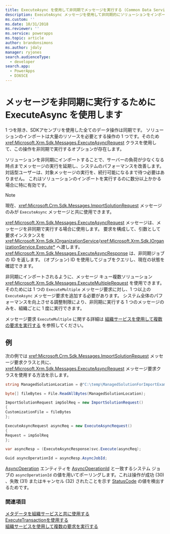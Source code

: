 ```yaml
---
title: ExecuteAsync を使用して非同期でメッセージを実行する (Common Data Service) | Microsoft Docs
description: ExecuteAsync メッセージを使用して非同期的にソリューションをインポートできます
ms.custom: ''
ms.date: 10/31/2018
ms.reviewer: ''
ms.service: powerapps
ms.topic: article
author: brandonsimons
ms.author: jdaly
manager: ryjones
search.audienceType:
  - developer
search.app:
  - PowerApps
  - D365CE
---
```

# <a name="use-executeasync-to-execute-messages-asynchronously"></a>メッセージを非同期に実行するために ExecuteAsync を使用します  

1 つを除き、SDKアセンブリを使用した全てのデータ操作は同期です。 ソリューションのインポートは大量のリソースを必要とする操作の 1 つです。そのため <xref:Microsoft.Xrm.Sdk.Messages.ExecuteAsyncRequest> クラスを使用して、この操作を非同期で実行するオプションが存在します。

ソリューションを非同期にインポートすることで、サーバーの負荷が少なくなる時点までメッセージの実行を延期し、システムのパフォーマンスを改善します。 対話型ユーザーは、対象メッセージの実行を、続行可能になるまで待つ必要はありません。 これはソリューションのインポートを実行するのに数分以上かかる場合に特に有効です。  
  
> [!NOTE]
>  現在、<xref:Microsoft.Crm.Sdk.Messages.ImportSolutionRequest> メッセージのみが `ExecuteAsync` メッセージと共に使用できます。  
  
<xref:Microsoft.Xrm.Sdk.Messages.ExecuteAsyncRequest> メッセージは、メッセージを非同期で実行する場合に使用します。 要求を構成して、引数として要求インスタンスを <xref:Microsoft.Xrm.Sdk.IOrganizationService>/<xref:Microsoft.Xrm.Sdk.IOrganizationService.Execute*> へ渡します。 <xref:Microsoft.Xrm.Sdk.Messages.ExecuteAsyncResponse> は、非同期ジョブの ID を返します。 (オプション) ID を使用してジョブをクエリし、現在の状態を確認できます。  
  
非同期にインポートされるように、メッセージ キュー複数ソリューション <xref:Microsoft.Xrm.Sdk.Messages.ExecuteMultipleRequest> を使用できます。そのためには 1 つの `ExecuteMultiple` メッセージ要求に対し、1 つ以上の `ExecuteAsync` メッセージ要求を追加する必要があります。 システム全体のパフォーマンスを向上させる調整制限により、非同期に実行する 1 つのメッセージのみを、組織ごとに 1 度に実行できます。 

メッセージ要求 `ExecuteMultiple` に関する詳細は [組織サービスを使用して複数の要求を実行する](execute-multiple-requests.md) を参照してください。  

## <a name="example"></a>例

次の例では <xref:Microsoft.Crm.Sdk.Messages.ImportSolutionRequest> メッセージ要求クラスと共に、 <xref:Microsoft.Xrm.Sdk.Messages.ExecuteAsyncRequest> メッセージ要求クラスを使用する方法を示します。

```csharp
string ManagedSolutionLocation = @"C:\temp\ManagedSolutionForImportExample.zip";

byte[] fileBytes = File.ReadAllBytes(ManagedSolutionLocation);

ImportSolutionRequest impSolReq = new ImportSolutionRequest()
{
CustomizationFile = fileBytes
};

ExecuteAsyncRequest asyncReq = new ExecuteAsyncRequest()
{
Request = impSolReq
};

var asyncResp = (ExecuteAsyncResponse)svc.Execute(asyncReq);

Guid asyncOperationId = asyncResp.AsyncJobId;
```
[AsyncOperation](../reference/entities/asyncoperation.md) エンティティを [AsyncOperationId](../reference/entities/asyncoperation.md#BKMK_AsyncOperationId) と一致するシステム ジョブの `asyncOperationId` の値を用いてポーリングします。これは操作が成功 (30) 、失敗 (31) またはキャンセル (32) されたことを示す [StatusCode](../reference/entities/asyncoperation.md#BKMK_StatusCode) の値を検出するためです。

### <a name="see-also"></a>関連項目

[メタデータを組織サービスと共に使用する](use-messages.md)<br />
[ExecuteTransactionを使用する](use-executetransaction.md)<br />
[組織サービスを使用して複数の要求を実行する](execute-multiple-requests.md)


  